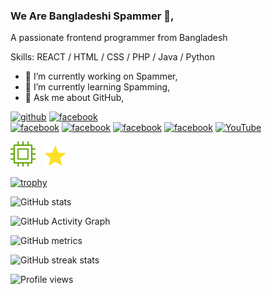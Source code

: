 ### We Are Bangladeshi Spammer 👋, 


A passionate frontend programmer from Bangladesh

Skills: REACT / HTML / CSS / PHP / Java / Python

- 🔭 I’m currently working on Spammer,
- 🌱 I’m currently learning Spamming,
- 💬 Ask me about GitHub,


[<img src='https://cdn.jsdelivr.net/npm/simple-icons@3.0.1/icons/github.svg' alt='github' height='40'>](https://github.com/FinisherXgang)  [<img src='https://cdn.jsdelivr.net/npm/simple-icons@3.0.1/icons/facebook.svg' alt='facebook' height='40'>](https://www.facebook.com/AlamgirHossainHT)  
 [<img src='https://cdn.jsdelivr.net/npm/simple-icons@3.0.1/icons/facebook.svg' alt='facebook' height='40'>](https://www.facebook.com/arafatht2017)
 [<img src='https://cdn.jsdelivr.net/npm/simple-icons@3.0.1/icons/facebook.svg' alt='facebook' height='40'>](https://www.facebook.com/AlamgirHossainHT)
 [<img src='https://cdn.jsdelivr.net/npm/simple-icons@3.0.1/icons/facebook.svg' alt='facebook' height='40'>](https://www.facebook.com/AlamgirHossainHT)
 [<img src='https://cdn.jsdelivr.net/npm/simple-icons@3.0.1/icons/facebook.svg' alt='facebook' height='40'>](https://www.facebook.com/AlamgirHossainHT)
[<img src='https://cdn.jsdelivr.net/npm/simple-icons@3.0.1/icons/youtube.svg' alt='YouTube' height='40'>](https://www.youtube.com/channel/UCgkMTgKoekEh0p7KWJ2H30g) 

<a href='https://docs.github.com/en/developers'><img src='https://raw.githubusercontent.com/acervenky/animated-github-badges/master/assets/devbadge.gif' width='40' height='40'></a> <a href='https://stars.github.com/'><img src='https://raw.githubusercontent.com/acervenky/animated-github-badges/master/assets/starbadge.gif' width='35' height='35'></a> 

[![trophy](https://github-profile-trophy.vercel.app/?username=)](https://github.com/ryo-ma/github-profile-trophy)

![GitHub stats](https://github-readme-stats.vercel.app/api?username=AlamgirMHT&show_icons=true)  

![GitHub Activity Graph](https://activity-graph.herokuapp.com/graph?username=FinisherXgang)  

![GitHub metrics](https://metrics.lecoq.io/FinisherXgang)  

![GitHub streak stats](https://github-readme-streak-stats.herokuapp.com/?user=FinisherXgang)  

![Profile views](https://gpvc.arturio.dev/FinisherXgang)  
